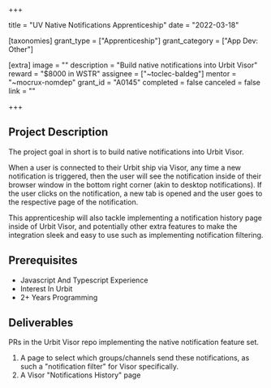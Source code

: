 +++

title = "UV Native Notifications Apprenticeship"
date = "2022-03-18"

[taxonomies]
grant_type = ["Apprenticeship"]
grant_category = ["App Dev: Other"]

[extra]
image = ""
description = "Build native notifications into Urbit Visor"
reward = "$8000 in WSTR"
assignee = ["~toclec-baldeg"]
mentor = "~mocrux-nomdep"
grant_id = "A0145"
completed = false
canceled = false
link = ""

+++

## Project Description

The project goal in short is to build native notifications into Urbit Visor.

When a user is connected to their Urbit ship via Visor, any time a new notification is triggered, then the user will see the notification inside of their browser window in the bottom right corner (akin to desktop notifications). If the user clicks on the notification, a new tab is opened and the user goes to the respective page of the notification.

This apprenticeship will also tackle implementing a notification history page inside of Urbit Visor, and potentially other extra features to make the integration sleek and easy to use such as implementing notification filtering.

## Prerequisites

- Javascript And Typescript Experience
- Interest In Urbit
- 2+ Years Programming

## Deliverables

PRs in the Urbit Visor repo implementing the native notification feature set.

1. A page to select which groups/channels send these notifications, as such a "notification filter" for Visor specifically.
2. A Visor "Notifications History" page

